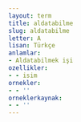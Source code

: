 ```yaml
---
layout: term
title: aldatabilme
slug: aldatabilme
letter: A
lisan: Türkçe
anlamlar:
- Aldatabilmek işi
ozellikler:
- - isim
ornekler:
- - ''
orneklerkaynak:
- - ''
---
```

